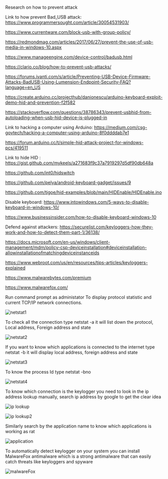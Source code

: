 Research on how to prevent attack

Link to how prevent Bad_USB attack:
https://www.programmersought.com/article/30054531903/

https://www.currentware.com/block-usb-with-group-policy/

https://redmondmag.com/articles/2017/06/27/prevent-the-use-of-usb-media-in-windows-10.aspx

https://www.manageengine.com/device-control/badusb.html

https://clario.co/blog/how-to-prevent-usb-attacks/

https://forums.ivanti.com/s/article/Preventing-USB-Device-Firmware-Attacks-BadUSB-Using-Lumension-Endpoint-Security-FAQ?language=en_US

https://create.arduino.cc/projecthub/danionescu/arduino-keyboard-exploit-demo-hid-and-prevention-f2f582

https://stackoverflow.com/questions/38786343/prevent-usbhid-from-autoloading-when-usb-hid-device-is-plugged-in

Link to hacking a computer using Arduino:
https://medium.com/csg-govtech/hacking-a-computer-using-arduino-8f0ddddab7e1

https://forum.arduino.cc/t/simple-hid-attack-project-for-windows-pcs/419511

Link to hide HID : https://gist.github.com/mykeels/a271683f9c37a7919297d5df90db648a

https://github.com/int0/hidswitch

https://github.com/pelya/android-keyboard-gadget/issues/9

https://github.com/tigoe/hid-examples/blob/main/HIDEnable/HIDEnable.ino

Disable keyboard: https://www.intowindows.com/5-ways-to-disable-keyboard-in-windows-10/

https://www.businessinsider.com/how-to-disable-keyboard-windows-10

Defend against attackers: https://securelist.com/keyloggers-how-they-work-and-how-to-detect-them-part-1/36138/

https://docs.microsoft.com/en-us/windows/client-management/mdm/policy-csp-deviceinstallation#deviceinstallation-allowinstallationofmatchingdeviceinstanceids

https://www.webroot.com/us/en/resources/tips-articles/keyloggers-explained

https://www.malwarebytes.com/premium

https://www.malwarefox.com/

Run command prompt as administator
To display protocol statistic and current TCP/IP network connections.

![netstat1](https://user-images.githubusercontent.com/82925962/122079897-6b5de600-ce30-11eb-937a-c089b18949ef.jpg)

To check all the connection type netstat -a it will list down the protocol, Local address, Foreign address and state

![netstat2](https://user-images.githubusercontent.com/82925962/122080194-ab24cd80-ce30-11eb-9590-4160bb4ceb86.jpg)

If you want to know which applications is connected to the internet type netstat -b it will display local address, foreign address and state

![netstat3](https://user-images.githubusercontent.com/82925962/122086852-b0851680-ce36-11eb-96fc-e45ba3c824a9.jpg)

To know the process Id type netstat -bno

![netstat4](https://user-images.githubusercontent.com/82925962/122087351-32753f80-ce37-11eb-8333-91101301284a.jpg)

To know which connection is the keylogger you need to look in the ip address lookup manually, search ip address by google to get the clear idea

![ip lookup](https://user-images.githubusercontent.com/82925962/122088631-7fa5e100-ce38-11eb-92f9-cb4c10bf6df9.jpg)

![ip lookup2](https://user-images.githubusercontent.com/82925962/122088641-83396800-ce38-11eb-8b22-5d2d943e54b8.jpg)

Similarly search by the application name to know which applications is working as rat 

![application](https://user-images.githubusercontent.com/82925962/122089481-63567400-ce39-11eb-9307-8434c1565e75.jpg)

To automatically detect keylogger on your system you can install MalwareFox antimalware which is a strong antimalware that can easily catch threats like keyloggers and spyware 

![malwareFox](https://user-images.githubusercontent.com/82925962/122090304-36ef2780-ce3a-11eb-8fbf-bb7cb0aa37d7.jpg)
